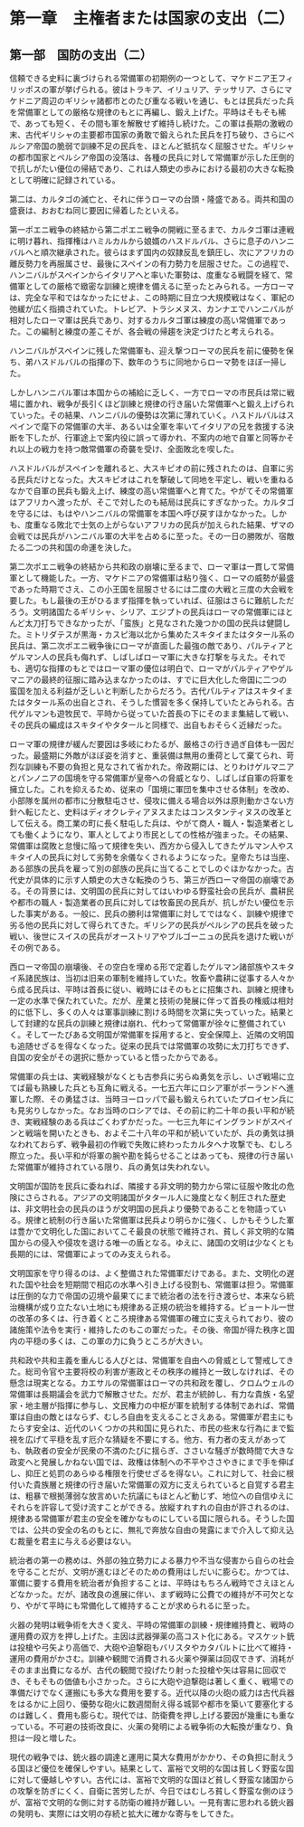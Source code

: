 # 第一章　主権者または国家の支出（二）

## 第一部　国防の支出（二）

信頼できる史料に裏づけられる常備軍の初期例の一つとして、マケドニア王フィリッポスの軍が挙げられる。彼はトラキア、イリュリア、テッサリア、さらにマケドニア周辺のギリシャ諸都市とのたび重なる戦いを通じ、もとは民兵だった兵を常備軍としての厳格な規律のもとに再編し、鍛え上げた。平時はそもそも稀で、あっても短く、その間も軍を解散せず維持し続けた。この軍は長期の激戦の末、古代ギリシャの主要都市国家の勇敢で鍛えられた民兵を打ち破り、さらにペルシア帝国の脆弱で訓練不足の民兵を、ほとんど抵抗なく屈服させた。ギリシャの都市国家とペルシア帝国の没落は、各種の民兵に対して常備軍が示した圧倒的で抗しがたい優位の帰結であり、これは人類史の歩みにおける最初の大きな転換として明確に記録されている。

第二は、カルタゴの滅亡と、それに伴うローマの台頭・隆盛である。両共和国の盛衰は、おおむね同じ要因に帰着したといえる。

第一ポエニ戦争の終結から第二ポエニ戦争の開戦に至るまで、カルタゴ軍は連戦に明け暮れ、指揮権はハミルカルから娘婿のハスドルバル、さらに息子のハンニバルへと順次継承された。彼らはまず国内の奴隷反乱を鎮圧し、次にアフリカの離反勢力を再服属させ、最後にスペインの有力勢力を屈服させた。この過程で、ハンニバルがスペインからイタリアへと率いた軍勢は、度重なる戦闘を経て、常備軍としての厳格で緻密な訓練と規律を備えるに至ったとみられる。一方ローマは、完全な平和ではなかったにせよ、この時期に目立つ大規模戦はなく、軍紀の弛緩が広く指摘されていた。トレビア、トラシメヌス、カンナエでハンニバルが相対したローマ軍は民兵であり、対するカルタゴ軍は練度の高い常備軍であった。この編制と練度の差こそが、各会戦の帰趨を決定づけたと考えられる。

ハンニバルがスペインに残した常備軍も、迎え撃つローマの民兵を前に優勢を保ち、弟ハスドルバルの指揮の下、数年のうちに同地からローマ勢をほぼ一掃した。

しかしハンニバル軍は本国からの補給に乏しく、一方でローマの市民兵は常に戦場に置かれ、戦争が長引くほど訓練と規律の行き届いた常備軍へと鍛え上げられていった。その結果、ハンニバルの優勢は次第に薄れていく。ハスドルバルはスペインで麾下の常備軍の大半、あるいは全軍を率いてイタリアの兄を救援する決断を下したが、行軍途上で案内役に誤って導かれ、不案内の地で自軍と同等かそれ以上の戦力を持つ敵常備軍の奇襲を受け、全面敗北を喫した。

ハスドルバルがスペインを離れると、大スキピオの前に残されたのは、自軍に劣る民兵だけとなった。大スキピオはこれを撃破して同地を平定し、戦いを重ねるなかで自軍の民兵も鍛え上げ、練度の高い常備軍へと育てた。やがてその常備軍はアフリカへ渡ったが、そこで対したのも結局は民兵にすぎなかった。カルタゴを守るには、もはやハンニバルの常備軍を本国へ呼び戻すほかなかった。しかも、度重なる敗北で士気の上がらないアフリカの民兵が加えられた結果、ザマの会戦では民兵がハンニバル軍の大半を占めるに至った。その一日の勝敗が、宿敵たる二つの共和国の命運を決した。

第二次ポエニ戦争の終結から共和政の崩壊に至るまで、ローマ軍は一貫して常備軍として機能した。一方、マケドニアの常備軍は粘り強く、ローマの威勢が最盛であった時期でさえ、この小王国を屈服させるには二度の大戦と三度の大会戦を要した。もし最後の王がひるまず指揮を執っていれば、征服はさらに難航しただろう。文明諸国たるギリシャ、シリア、エジプトの民兵はローマの常備軍にほとんど太刀打ちできなかったが、「蛮族」と見なされた幾つかの国の民兵は健闘した。ミトリダテスが黒海・カスピ海以北から集めたスキタイまたはタタール系の民兵は、第二次ポエニ戦争後にローマが直面した最強の敵であり、パルティアとゲルマン人の民兵も侮れず、しばしばローマ軍に大きな打撃を与えた。それでも、適切な指揮のもとではローマ軍の優位は明白で、ローマがパルティアやゲルマニアの最終的征服に踏み込まなかったのは、すでに巨大化した帝国に二つの蛮国を加える利益が乏しいと判断したからだろう。古代パルティアはスキタイまたはタタール系の出自とされ、そうした慣習を多く保持していたとみられる。古代ゲルマンも遊牧民で、平時から従っていた首長の下にそのまま集結して戦い、その民兵の編成はスキタイやタタールと同様で、出自もおそらく近縁だった。

ローマ軍の規律が緩んだ要因は多岐にわたるが、厳格さの行き過ぎ自体も一因だった。最盛期に外敵がほぼ姿を消すと、重装備は無用の重荷として棄てられ、苛烈な訓練も不要の負担と見なされて省かれた。帝政期には、とりわけゲルマニアとパンノニアの国境を守る常備軍が皇帝への脅威となり、しばしば自軍の将軍を擁立した。これを抑えるため、従来の「国境に軍団を集中させる体制」を改め、小部隊を属州の都市に分散駐屯させ、侵攻に備える場合以外は原則動かさない方針へ転じたと、史料はディオクレティアヌスまたはコンスタンティヌスの改革として伝える。商工業の町に長く駐屯した兵は、やがて商人・職人・製造業者としても働くようになり、軍人としてより市民としての性格が強まった。その結果、常備軍は腐敗と怠慢に陥って規律を失い、西方から侵入してきたゲルマン人やスキタイ人の民兵に対して劣勢を余儀なくされるようになった。皇帝たちは当座、ある部族の民兵を雇って別の部族の民兵に当てることでしのぐほかなかった。古代史が具体的に示す人類史の大きな転換のうち、第三が西ローマ帝国の崩壊である。その背景には、文明国の民兵に対してはいわゆる野蛮社会の民兵が、農耕民や都市の職人・製造業者の民兵に対しては牧畜民の民兵が、抗しがたい優位を示した事実がある。一般に、民兵の勝利は常備軍に対してではなく、訓練や規律で劣る他の民兵に対して得られてきた。ギリシアの民兵がペルシアの民兵を破った戦い、後世にスイスの民兵がオーストリアやブルゴーニュの民兵を退けた戦いがその例である。

西ローマ帝国の崩壊後、その空白を埋める形で定着したゲルマン諸部族やスキタイ系諸民族は、当初は旧来の軍制を維持していた。牧畜や農耕に従事する人々から成る民兵は、平時は首長に従い、戦時にはそのもとに招集され、訓練と規律も一定の水準で保たれていた。だが、産業と技術の発展に伴って首長の権威は相対的に低下し、多くの人々は軍事訓練に割ける時間を次第に失っていった。結果として封建的な民兵の訓練と規律は崩れ、代わって常備軍が徐々に整備されていく。そして一たびある文明国が常備軍を採用すると、安全保障上、近隣の文明国も追随せざるを得なくなった。従来の民兵では常備軍の攻勢に太刀打ちできず、自国の安全がその選択に懸かっていると悟ったからである。

常備軍の兵士は、実戦経験がなくとも古参兵に劣らぬ勇気を示し、いざ戦場に立てば最も熟練した兵とも互角に戦える。一七五六年にロシア軍がポーランドへ進軍した際、その勇猛さは、当時ヨーロッパで最も鍛えられていたプロイセン兵にも見劣りしなかった。なお当時のロシアでは、その前に約二十年の長い平和が続き、実戦経験のある兵はごくわずかだった。一七三九年にイングランドがスペインと戦端を開いたときも、およそ二十八年の平和が続いていたが、兵の勇気は損なわれておらず、戦争最初の作戦で失敗に終わったカルタヘナ攻撃でも、むしろ際立った。長い平和が将軍の腕や勘を鈍らせることはあっても、規律の行き届いた常備軍が維持されている限り、兵の勇気は失われない。

文明国が国防を民兵に委ねれば、隣接する非文明的勢力から常に征服や敗北の危険にさらされる。アジアの文明諸国がタタール人に幾度となく制圧された歴史は、非文明社会の民兵のほうが文明国の民兵より優勢であることを物語っている。規律と統制の行き届いた常備軍は民兵より明らかに強く、しかもそうした軍は豊かで文明化した国においてこそ最良の状態で維持され、貧しく非文明的な隣国からの侵入や侵攻を退ける唯一の盾となる。ゆえに、諸国の文明は少なくとも長期的には、常備軍によってのみ支えられる。

文明国家を守り得るのは、よく整備された常備軍だけである。また、文明化の遅れた国や社会を短期間で相応の水準へ引き上げる役割も、常備軍は担う。常備軍は圧倒的な力で帝国の辺境や最果てにまで統治者の法を行き渡らせ、本来なら統治機構が成り立たない土地にも規律ある正規の統治を維持する。ピョートル一世の改革の多くは、行き着くところ規律ある常備軍の確立に支えられており、彼の諸施策や法令を実行・維持したのもこの軍だった。その後、帝国が得た秩序と国内の平穏の多くは、この軍の力に負うところが大きい。

共和政や共和主義を重んじる人びとは、常備軍を自由への脅威として警戒してきた。総司令官や主要将校の利害が憲政とその秩序の維持と一致しなければ、その懸念は現実となる。カエサルの常備軍はローマの共和政を覆し、クロムウェルの常備軍は長期議会を武力で解散させた。だが、君主が統帥し、有力な貴族・名望家・地主層が指揮に参与し、文民権力の中枢が軍を統制する体制であれば、常備軍は自由の敵とはならず、むしろ自由を支えることさえある。常備軍が君主にもたらす安全は、近代のいくつかの共和国に見られた、市民の些末な行為にまで監視を広げて平穏を乱す厄介な猜疑を不要にする。他方、有力者の支えがあっても、執政者の安全が民衆の不満のたびに揺らぎ、ささいな騒ぎが数時間で大きな政変へと発展しかねない国では、政権は体制への不平やささやきにまで手を伸ばし、抑圧と処罰のあらゆる権限を行使せざるを得ない。これに対して、社会に根付いた貴族層と規律の行き届いた常備軍の双方に支えられていると自覚する君主は、粗暴で根拠薄弱な放言めいた抗議にもほとんど動じず、地位への自信ゆえにそれらを許容して受け流すことができる。放縦すれすれの自由が許されるのは、規律ある常備軍が君主の安全を確かなものにしている国に限られる。そうした国では、公共の安全の名のもとに、無礼で奔放な自由の発露にまで介入して抑え込む裁量を君主に与える必要はない。

統治者の第一の務めは、外部の独立勢力による暴力や不当な侵害から自らの社会を守ることだが、文明が進むほどそのための費用はしだいに膨らむ。かつては、軍備に要する費用を統治者が負担することは、平時はもちろん戦時でさえほとんどなかった。だが、諸改良の進展に伴い、まず戦時に公費での維持が不可欠となり、やがて平時にも常備化して維持することが求められるに至った。

火器の発明は戦争術を大きく変え、平時の常備軍の訓練・規律維持費と、戦時の運用費の双方を押し上げた。主因は武器弾薬の高コスト化にある。マスケット銃は投槍や弓矢より高価で、大砲や迫撃砲もバリスタやカタパルトに比べて維持・運用の費用がかさむ。訓練や観閲で消費される火薬や弾薬は回収できず、消耗がそのまま出費になるが、古代の観閲で投げたり射った投槍や矢は容易に回収でき、そもそもの価値も小さかった。さらに大砲や迫撃砲は著しく重く、戦場での準備だけでなく運搬にも多大な費用を要する。近代以降の火砲の威力は古代兵器をはるかに上回り、優勢な砲火に数週間耐え得る城郭や都市を築いて要塞化するのは難しく、費用も膨らむ。現代では、防衛費を押し上げる要因が幾重にも重なっている。不可避の技術改良に、火薬の発明による戦争術の大転換が重なり、負担は一段と増した。

現代の戦争では、銃火器の調達と運用に莫大な費用がかかり、その負担に耐えうる国ほど優位を確保しやすい。結果として、富裕で文明的な国は貧しく野蛮な国に対して優越しやすい。古代には、富裕で文明的な国ほど貧しく野蛮な諸国からの攻撃を防ぎにくく、自衛に苦労したが、今日ではむしろ貧しく野蛮な側のほうが、富裕で文明的な側に対する防衛の維持が難しい。一見有害に思われる銃火器の発明も、実際には文明の存続と拡大に確かな寄与をしてきた。
